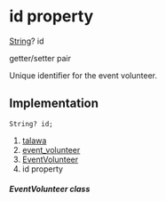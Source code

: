 
<div>

# id property

</div>


[String](https://api.flutter.dev/flutter/dart-core/String-class.html)?
id


getter/setter pair




Unique identifier for the event volunteer.



## Implementation

``` language-dart
String? id;
```







1.  [talawa](../../index.html)
2.  [event_volunteer](../../models_events_event_volunteer/)
3.  [EventVolunteer](../../models_events_event_volunteer/EventVolunteer-class.html)
4.  id property

##### EventVolunteer class







